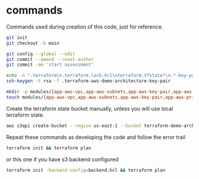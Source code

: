 # commands

Commands used during creation of this code, just for reference.

```sh
git init
git checkout -b main

git config --global --edit
git commit --amend --reset-author
git commit -am 'start assessment'

echo -n ".terraform\n.terraform.lock.hcl\nterraform.tfstate*\n.*-key-pair*\n" > .gitignore
ssh-keygen -t rsa -f .terraform-aws-demo-architecture-key-pair

mkdir -p modules/{app-aws-vpc,app-aws-subnets,app-aws-key-pair,app-aws-private-instances,app-aws-public-instances,app-aws-security-groups,app-aws-database,app-aws-lambda-functions}
touch modules/{app-aws-vpc,app-aws-subnets,app-aws-key-pair,app-aws-private-instances,app-aws-public-instances,app-aws-security-groups,app-aws-database,app-aws-lambda-functions}/{main.tf,output.tf,vars.tf} main.tf

```

Create the terraform state bucket manually, unless you will use local terraform state.

```sh
aws s3api create-bucket --region us-east-1 --bucket terraform-demo-architecture-state
```

Repeat these commands as developing the code and follow the error trail

```sh
terraform init && terraform plan
```

or this one if you have s3 backend configured

```sh
terraform init -backend-config=backend.hcl && terraform plan
```
